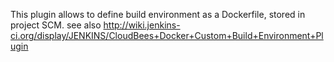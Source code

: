 This plugin allows to define build environment as a Dockerfile, stored in project SCM.
see also http://wiki.jenkins-ci.org/display/JENKINS/CloudBees+Docker+Custom+Build+Environment+Plugin


